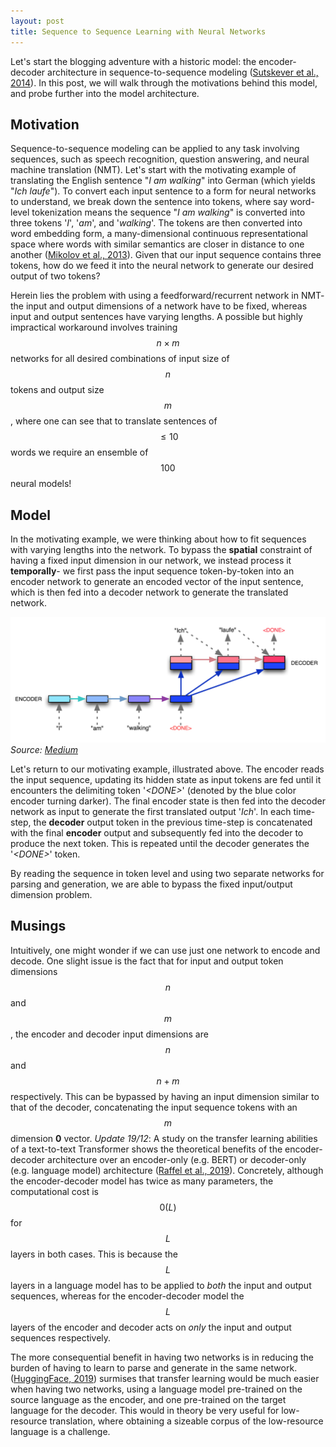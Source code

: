 ```yaml
---
layout: post
title: Sequence to Sequence Learning with Neural Networks
---
```


Let's start the blogging adventure with a historic model: the encoder-decoder architecture in sequence-to-sequence modeling ([Sutskever et al., 2014](https://arxiv.org/pdf/1409.3215.pdf)). In this post, we will walk through the motivations behind this model, and probe further into the model architecture.

## Motivation

Sequence-to-sequence modeling can be applied to any task involving sequences, such as speech recognition, question answering, and neural machine translation (NMT). Let's start with the motivating example of translating the English sentence "*I am walking*" into German (which yields "*Ich laufe*"). To convert each input sentence to a form for neural networks to understand, we break down the sentence into tokens, where say word-level tokenization means the sequence "*I am walking*" is converted into three tokens '*I*', '*am*', and '*walking*'. The tokens are then converted into word embedding form, a many-dimensional continuous representational space where words with similar semantics are closer in distance to one another ([Mikolov et al., 2013](https://papers.nips.cc/paper/5021-distributed-representations-of-words-and-phrases-and-their-compositionality.pdf)). Given that our input sequence contains three tokens, how do we feed it into the neural network to generate our desired output of two tokens?

Herein lies the problem with using a feedforward/recurrent network in NMT- the input and output dimensions of a network have to be fixed, whereas input and output sentences have varying lengths. A possible but highly impractical workaround involves training $$n \times m$$ networks for all desired combinations of input size of $$n$$ tokens and output size $$m$$, where one can see that to translate sentences of $$\leq 10$$ words we require an ensemble of $$100$$ neural models!

## Model

In the motivating example, we were thinking about how to fit sequences with varying lengths into the network. To bypass the **spatial** constraint of having a fixed input dimension in our network, we instead process it **temporally**- we first pass the input sequence token-by-token into an encoder network to generate an encoded vector of the input sentence, which is then fed into a decoder network to generate the translated network.

![Seq2Seq Model](/images/seq2seq.png)
*Source: [Medium](https://medium.com/@devnag/seq2seq-the-clown-car-of-deep-learning-f88e1204dac3)*

Let's return to our motivating example, illustrated above. The encoder reads the input sequence, updating its hidden state as input tokens are fed until it encounters the delimiting token '*\<DONE\>*' (denoted by the blue color encoder turning darker). The final encoder state is then fed into the decoder network as input to generate the first translated output '*Ich*'. In each time-step, the **decoder** output token in the previous time-step is concatenated with the final **encoder** output and subsequently fed into the decoder to produce the next token. This is repeated until the decoder generates the '*\<DONE\>*' token.

By reading the sequence in token level and using two separate networks for parsing and generation, we are able to bypass the fixed input/output dimension problem.

## Musings

Intuitively, one might wonder if we can use just one network to encode and decode. One slight issue is the fact that for input and output token dimensions $$n$$ and $$m$$, the encoder and decoder input dimensions are $$n$$ and $$n + m$$ respectively. This can be bypassed by having an input dimension similar to that of the decoder, concatenating the input sequence tokens with an $$m$$ dimension **0** vector. *Update 19/12*: A study on the transfer learning abilities of a text-to-text Transformer shows the theoretical benefits of the encoder-decoder architecture over an encoder-only (e.g. BERT) or decoder-only (e.g. language model) architecture ([Raffel et al., 2019](https://arxiv.org/pdf/1910.10683.pdf)). Concretely, although the encoder-decoder model has twice as many parameters, the computational cost is $$\mathcal{0}(L)$$ for $$L$$ layers in both cases. This is because the $$L$$ layers in a language model has to be applied to *both* the input and output sequences, whereas for the encoder-decoder model the $$L$$ layers of the encoder and decoder acts on *only* the input and output sequences respectively.

The more consequential benefit in having two networks is in reducing the burden of having to learn to parse and generate in the same network. ([HuggingFace, 2019](https://medium.com/huggingface/encoder-decoders-in-transformers-a-hybrid-pre-trained-architecture-for-seq2seq-af4d7bf14bb8)) surmises that transfer learning would be much easier when having two networks, using a language model pre-trained on the source language as the encoder, and one pre-trained on the target language for the decoder. This would in theory be very useful for low-resource translation, where obtaining a sizeable corpus of the low-resource language is a challenge.
